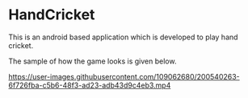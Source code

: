 # HandCricket

This is an android based application which is developed to play hand cricket.

The sample of how the game looks is given below.

https://user-images.githubusercontent.com/109062680/200540263-6f726fba-c5b6-48f3-ad23-adb43d9c4eb3.mp4




